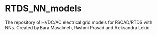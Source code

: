 # RTDS_NN_models
The repository of HVDC/AC electrical grid models for RSCAD/RTDS with NNs. Created by Bara Masalmeh, Rashmi Prasad and Aleksandra Lekic

